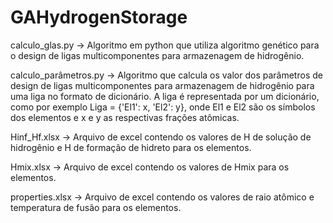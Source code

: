 # GAHydrogenStorage

calculo_glas.py -> Algoritmo em python que utiliza algoritmo genético para o design de ligas multicomponentes para armazenagem de hidrogênio.

calculo_parâmetros.py -> Algoritmo que calcula os valor dos parâmetros de design de ligas multicomponentes para armazenagem de hidrogênio para uma liga no formato de dicionário. A liga é representada por um dicionário, como por exemplo Liga = {'El1': x, 'El2': y}, onde El1 e El2 são os símbolos dos elementos e x e y as respectivas frações atômicas.

Hinf_Hf.xlsx -> Arquivo de excel contendo os valores de H de solução de hidrogênio e H de formação de hidreto para os elementos.

Hmix.xlsx -> Arquivo de excel contendo os valores de Hmix para os elementos.

properties.xlsx -> Arquivo de excel contendo os valores de raio atômico e temperatura de fusão para os elementos.


